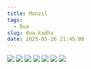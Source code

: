 ```yaml
---
title: Manzil
tags:
  - Dua
slug: dua-kadha
date: 2025-05-26 21:45:00
---
```

![](Dua's/Dua_kadha/IMG_20250124_131409.jpg)
![](Dua's/Dua_kadha/IMG_20250124_131412.jpg)
![](Dua's/Dua_kadha/IMG_20250124_131417.jpg)
![](Dua's/Dua_kadha/IMG_20250124_131421.jpg)
![](Dua's/Dua_kadha/IMG_20250124_131425.jpg)
![](Dua's/Dua_kadha/IMG_20250124_131427.jpg)
![](Dua's/Dua_kadha/IMG_20250124_131432.jpg)
